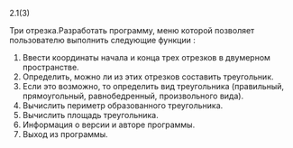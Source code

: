 2.1(3)

Три отрезка.Разработать программу, меню которой позволяет
пользователю выполнить следующие функции :
1. Ввести координаты начала и конца трех отрезков в двумерном
пространстве.
2. Определить, можно ли из этих отрезков составить треугольник.
3. Если это возможно, то определить вид треугольника
(правильный, прямоугольный, равнобедренный, произвольного вида).
4. Вычислить периметр образованного треугольника.
5. Вычислить площадь треугольника.
6. Информация о версии и авторе программы.
7. Выход из программы.

